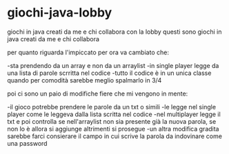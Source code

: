 # giochi-java-lobby
giochi in java creati da me e chi collabora con la lobby 
questi sono giochi in java creati da me e chi collabora

per quanto riguarda l'impiccato per ora va cambiato che:

-sta prendendo da un array e non da un arraylist
-in single player legge da una lista di parole scrritta nel codice
-tutto il codice è in un unica classe quando per comodità sarebbe meglio spalmarlo in 3/4

poi ci sono un paio di modifiche fiere che mi vengono in mente:

-il gioco potrebbe prendere le parole da un txt o simili
-le legge nel single player come le leggeva dalla lista scritta nel codice 
-nel multiplayer legge il txt e poi controlla se nell'arraylist non sia presente già la nuova parola,
se non lo è allora si aggiunge altrimenti si prosegue -un altra modifica gradita sarebbe farci consierare il campo in cui scrive la parola da indovinare come una password


